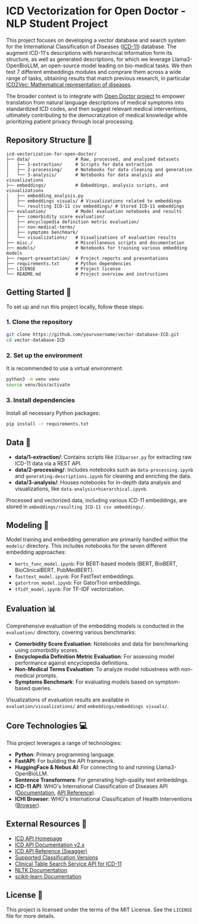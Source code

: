 # ICD Vectorization for Open Doctor - NLP Student Project

This project focuses on developing a vector database and search system for the International Classification of Diseases ([ICD-11](https://icd.who.int/docs/icd-api/APIDoc-Version2/)) database. The augment ICD-11's descriptions with hierarchical information form its structure, as well as generated descriptions, for which we leverage Llama3-OpenBioLLM, an open-source model leading on bio-medical tasks. We then test 7 different embeddings modules and comprare them across a wide range of tasks, obtaining results that match previous research, in particular [ICD2Vec: Mathematical representation of diseases](https://www.sciencedirect.com/science/article/pii/S1532046423000825).

The broader context is to integrate with [Open Doctor project](https://github.com/SEBK4C/OpenDoctor-Spec) to empower translation from natural language descriptions of medical symptoms into standardized ICD codes, and then suggest relevant medical interventions, ultimately contributing to the democratization of medical knowledge while prioritizing patient privacy through local processing.

## Repository Structure 📂

```
icd-vectorization-for-open-doctor/
├── data/                 # Raw, processed, and analyzed datasets
│   ├── 1-extraction/     # Scripts for data extraction
│   ├── 2-processing/     # Notebooks for data cleaning and generation
│   └── 3-analysis/       # Notebooks for data analysis and visualizations
├── embeddings/           # Embeddings, analysis scripts, and visualizations
│   ├── embedding_analysis.py
│   ├── embeddings visuals/ # Visualizations related to embeddings
│   └── resulting ICD-11 csv embeddings/ # Stored ICD-11 embeddings
├── evaluation/           # Model evaluation notebooks and results
│   ├── comorbidity score evaluation/
│   ├── encyclopedia definition metric evaluation/
│   ├── non-medical-terms/
│   ├── symptoms benchmark/
│   └── visualizations/   # Visualizations of evaluation results
├── misc./                # Miscellaneous scripts and documentation
├── models/               # Notebooks for training various embedding models
├── report-presentation/  # Project reports and presentations
├── requirements.txt      # Python dependencies
├── LICENSE               # Project license
└── README.md             # Project overview and instructions
```

## Getting Started 🚀

To set up and run this project locally, follow these steps:

### 1. Clone the repository

```bash
git clone https://github.com/yourusername/vector-database-ICD.git
cd vector-database-ICD
```

### 2. Set up the environment

It is recommended to use a virtual environment:

```bash
python3 -m venv venv
source venv/bin/activate
```

### 3. Install dependencies

Install all necessary Python packages:

```bash
pip install -r requirements.txt
```

## Data 💽

*   **data/1-extraction/**: Contains scripts like `ICDparser.py` for extracting raw ICD-11 data via a REST API. 
*   **data/2-processing/**: Includes notebooks such as `data-processing.ipynb` and `generating-descriptions.ipynb` for cleaning and enriching the data.
*   **data/3-analysis/**: Houses notebooks for in-depth data analysis and visualizations, like `data-analysis+hierarchical.ipynb`.

Processed and vectorized data, including various ICD-11 embeddings, are stored in `embeddings/resulting ICD-11 csv embeddings/`.

## Modeling 🧪

Model training and embedding generation are primarily handled within the `models/` directory. This includes notebooks for the seven different embedding approaches:

*   `berts_func_model.ipynb`: For BERT-based models (BERT, BioBERT, BioClinicalBERT, PubMedBERT).
*   `fasttext_model.ipynb`: For FastText embeddings.
*   `gatortron_model.ipynb`: For GatorTron embeddings.
*   `tfidf_model.ipynb`: For TF-IDF vectorization.

## Evaluation 📊

Comprehensive evaluation of the embedding models is conducted in the `evaluation/` directory, covering various benchmarks:

*   **Comorbidity Score Evaluation**: Notebooks and data for benchmarking using comorbidity scores.
*   **Encyclopedia Definition Metric Evaluation**: For assessing model performance against encyclopedia definitions.
*   **Non-Medical Terms Evaluation**: To analyze model robustness with non-medical prompts.
*   **Symptoms Benchmark**: For evaluating models based on symptom-based queries.

Visualizations of evaluation results are available in `evaluation/visualizations/` and `embeddings/embeddings visuals/`.

## Core Technologies 💻

This project leverages a range of technologies:

*   **Python**: Primary programming language.
*   **FastAPI**: For building the API framework.
*   **HuggingFace & Nebus AI**: For connecting to and running Llama3-OpenBioLLM.
*   **Sentence Transformers**: For generating high-quality text embeddings.
*   **ICD-11 API**: WHO's International Classification of Diseases API ([Documentation](https://icd.who.int/docs/icd-api/APIDoc-Version2/), [API Reference](https://icd.who.int/icdapi/docs2/APIDoc-Version2/)).
*   **ICHI Browser**: WHO's International Classification of Health Interventions ([Browser](https://icd.who.int/dev11/l-ichi/en)).

## External Resources 🔗

*   [ICD API Homepage](https://icd.who.int/icdapi)
*   [ICD API Documentation v2.x](https://icd.who.int/docs/icd-api/APIDoc-Version2/)
*   [ICD API Reference (Swagger)](https://icd.who.int/icdapi/docs2/APIDoc-Version2/)
*   [Supported Classification Versions](https://icd.who.int/icdapi/docs2/SupportedClassifications/)
*   [Clinical Table Search Service API for ICD-11](https://clinicaltables.nlm.nih.gov/apidoc/icd11_codes/v3/doc.html)
*   [NLTK Documentation](https://www.nltk.org/)
*   [scikit-learn Documentation](https://scikit-learn.org/)

## License 🔑

This project is licensed under the terms of the MIT License. See the `LICENSE` file for more details.